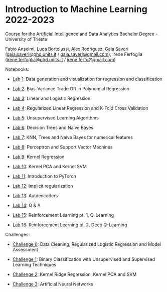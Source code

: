 # Introduction to Machine Learning 2022-2023 

Course for the Artificial Intelligence and Data Analytics Bachelor Degree - University of Trieste

Fabio Anselmi, Luca Bortolussi, Alex Rodriguez, Gaia Saveri (gaia.saveri@phd.units.it / gaia.saveri@gmail.com), Irene Ferfoglia (irene.ferfoglia@phd.units.it / irene.ferfo@gmail.com)

Notebooks: 

* [Lab 1](notebooks/Lab_1_Data_generation_and_visualization_for_regression_and_classification.ipynb): Data generation and visualization for regression and classification 

* [Lab 2](notebooks/Lab-2.Polynomial_Regression_Bias_Variance.ipynb): Bias-Variance Trade Off in Polynomial Regression 

* [Lab 3](notebooks/Lab-3.LinearLogisticRegression.ipynb): Linear and Logistic Regression 

* [Lab 4](notebooks/Lab-4.RegressionAndRegularizations.ipynb): Regularized Linear Regression and K-Fold Cross Validation 

* [Lab 5](notebooks/Lab-5.UnsupervisedLearning.ipynb): Unsupervised Learning Algorithms 

* [Lab 6](notebooks/Lab-6.DecisionTreeNaiveBayes.ipynb): Decision Trees and Naive Bayes

* [Lab 7](notebooks/Lab-7.KNNGaussianNaiveBayesTrees.ipynb): KNN, Trees and Naive Bayes for numerical features
 
* [Lab 8](notebooks/Lab-8.Perceptron_and_SVM.ipynb): Perceptron and Support Vector Machines 

* [Lab 9](notebooks/Lab-9.Kernel_Regression.ipynb): Kernel Regression

* [Lab 10](notebooks/Lab-10.KernelPCA_KernelSVM.ipynb): Kernel PCA and Kernel SVM 

* [Lab 11](notebooks/Lab-11.Pytorch_NN.ipynb): Introduction to PyTorch

* [Lab 12](notebooks/Lab-12.Implicit_regularization.ipynb): Implicit regularization 

* [Lab 13](notebooks/Lab-13.Autoencoders.ipynb): Autoencoders 

* [Lab 14](notebooks/Lab-14.Q&A.ipynb): Q & A

* [Lab 15](notebooks/Lab-15.RL_QLearning.ipynb): Reinforcement Learning pt. 1, Q-Learning

* [Lab 16](notebooks/Lab-16.RL_DeepQLearning.ipynb): Reinforcement Learning pt. 2, Deep Q-Learning 

Challenges:

* [Challenge 0](challenges/challenge-zero.ipynb): Data Cleaning, Regularized Logistic Regression and Model Assessment

* [Challenge 1](challenges/challenge-one.ipynb): Binary Classification with Unsupervised and Supervised Learning Techniques

* [Challenge 2](challenges/challenge_two.ipynb): Kernel Ridge Regression, Kernel PCA and SVM

* [Challenge 3](challenges/challenge-three.ipynb): Artificial Neural Networks
